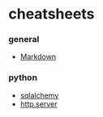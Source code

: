 # cheatsheets

### general
* [Markdown](https://guides.github.com/pdfs/markdown-cheatsheet-online.pdf)



### python
* [sqlalchemy](https://github.com/nowakowsky/cheatsheets/blob/main/sqlalchemy.md)
* [http.server](https://github.com/nowakowsky/cheatsheets/blob/main/http.server.md)
